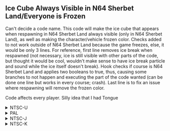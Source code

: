 ## Ice Cube Always Visible in N64 Sherbet Land/Everyone is Frozen

Can't decide a code name. This code will make the ice cube that appears when respawning in N64 Sherbet Land always visible (only in N64 Sherbet Land), as well as making the character/vehicle frozen color. Checks added to not work outside of N64 Sherbet Land because the game freezes, else, it would be only 3 lines. 
For reference, first line removes ice break when respawned (not necessary, ice is still visible with other parts of the code, but thought it would be cool, wouldn't make sense to have ice
break particle and sound while the ice itself doesn't break). Hook checks if course is N64 Sherbet Land and applies two booleans to true, thus, causing some branches to not happen and
executing the part of the code wanted (can be done one line but works in every course; crash). Last line is to fix an issue where respawning will remove the frozen color.

Code affects every player. Silly idea that I had Tongue

<details>
<summary>NTSC-U</summary>

```powerpc
0457B69C 60000000
C269A6E4 00000005
7C7F1B78 3D80809C
818C8F68 818C0B68
2C0C001B 40820010
39800001 999F0069
999F007B 00000000
0469AF24 38000000
```
</details>

<details>
<summary>PAL</summary>

```powerpc
04581F00 60000000
C269EB6C 00000005
7C7F1B78 3D80809C
818CD728 818C0B68
2C0C001B 40820010
39800001 999F0069
999F007B 00000000
0469F3AC 38000000
```
</details>

<details>
<summary>NTSC-J</summary>

```powerpc
04581880 60000000
C269E1D8 00000005
7C7F1B78 3D80809C
818CC788 818C0B68
2C0C001B 40820010
39800001 999F0069
999F007B 00000000
0469EA18 38000000
```
</details>

<details>
<summary>NTSC-K</summary>

```powerpc
0456FF58 60000000
C268CF14 00000005
7C7F1B78 3D80809B
818CBD68 818C0B68
2C0C001B 40820010
39800001 999F0069
999F007B 00000000
0468D754 38000000
```
</details>